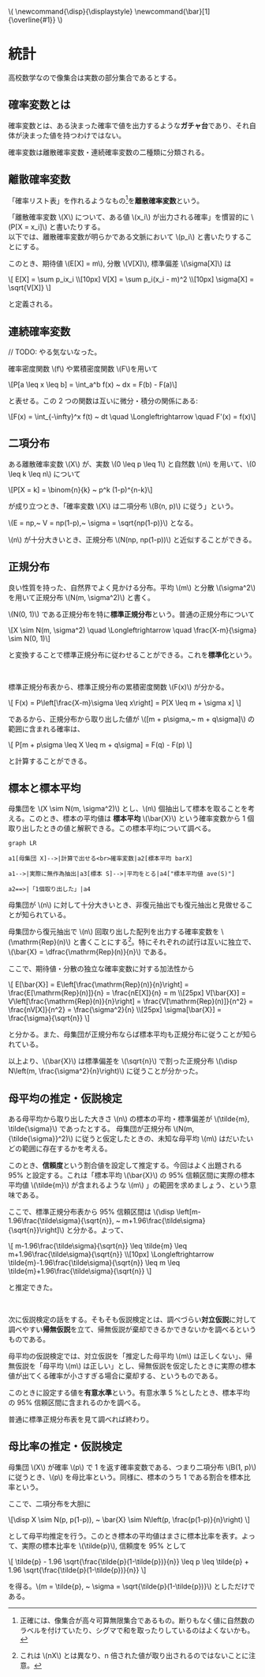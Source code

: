 \\(
    \newcommand{\disp}{\displaystyle}
    \newcommand{\bar}[1]{\overline{#1}}
\\)

# 統計

高校数学なので像集合は実数の部分集合であるとする。

## 確率変数とは

確率変数とは、ある決まった確率で値を出力するような**ガチャ台**であり、それ自体が決まった値を持つわけではない。

確率変数は離散確率変数・連続確率変数の二種類に分類される。

## 離散確率変数

「確率リスト表」を作れるようなもの[^1]を**離散確率変数**という。

「離散確率変数 \\(X\\) について、ある値 \\(x_i\\) が出力される確率」を慣習的に \\(P[X = x_i]\\) と書いたりする。  
以下では、離散確率変数が明らかである文脈において \\(p_i\\) と書いたりすることにする。

このとき、期待値 \\(E[X] = m\\), 分散 \\(V[X]\\), 標準偏差 \\(\sigma[X]\\) は

\\[
    E[X] = \sum p_ix_i \\\\[10px]
    V[X] = \sum p_i(x_i - m)^2 \\\\[10px]
    \sigma[X] = \sqrt{V[X]}
\\]

と定義される。

[^1]: 正確には、像集合が高々可算無限集合であるもの。断りもなく値に自然数のラベルを付けていたり、シグマで和を取ったりしているのはよくないかも。

## 連続確率変数

// TODO: やる気ないなった。

確率密度関数 \\(f\\) や累積密度関数 \\(F\\)を用いて

\\[P[a \leq x \leq b] = \int_a^b f(x) ~ dx = F(b) - F(a)\\]

と表せる。この 2 つの関数は互いに微分・積分の関係にある:

\\[F(x) = \int_{-\infty}^x f(t) ~ dt \quad \Longleftrightarrow \quad F'(x) = f(x)\\]



## 二項分布

ある離散確率変数 \\(X\\) が、実数 \\(0 \leq p \leq 1\\) と自然数 \\(n\\) を用いて、\\(0 \leq k \leq n\\) について

\\[P[X = k] = \binom{n}{k} ~ p^k (1-p)^{n-k}\\]

が成り立つとき、「確率変数 \\(X\\) は二項分布 \\(B(n, p)\\) に従う」という。

\\(E = np,~ V = np(1-p),~ \sigma = \sqrt{np(1-p)}\\) となる。

\\(n\\) が十分大きいとき、正規分布 \\(N(np, np(1-p))\\) と近似することができる。


## 正規分布

良い性質を持った、自然界でよく見かける分布。平均 \\(m\\) と分散 \\(\sigma^2\\) を用いて正規分布 \\(N(m, \sigma^2)\\) と書く。

\\(N(0, 1)\\) である正規分布を特に**標準正規分布**という。普通の正規分布について

\\[X \sim N(m, \sigma^2) \quad \Longleftrightarrow \quad \frac{X-m}{\sigma} \sim N(0, 1)\\]

と変換することで標準正規分布に従わせることができる。これを**標準化**という。

<br>

標準正規分布表から、標準正規分布の累積密度関数 \\(F(x)\\) が分かる。

\\[
    F(x) = P\left[\frac{X-m}\sigma \leq x\right] = P[X \leq m + \sigma x]
\\]

であるから、正規分布から取り出した値が \\([m + p\sigma,~ m + q\sigma]\\) の範囲に含まれる確率は、

\\[
    P[m + p\sigma \leq X \leq m + q\sigma] = F(q) - F(p)
\\]

と計算することができる。



## 標本と標本平均

母集団を \\(X \sim N(m, \sigma^2)\\) とし、\\(n\\) 個抽出して標本を取ることを考える。このとき、標本の平均値は **標本平均** \\(\bar{X}\\) という確率変数から 1 個取り出したときの値と解釈できる。この標本平均について調べる。

```mermaid
graph LR

a1[母集団 X]-->|計算で出せる<br>確率変数|a2[標本平均 barX]

a1-->|実際に無作為抽出|a3[標本 S]-->|平均をとる|a4["標本平均値 ave(S)"]

a2==>|「1個取り出した」|a4
```

母集団が \\(n\\) に対して十分大きいとき、非復元抽出でも復元抽出と見做せることが知られている。

母集団から復元抽出で \\(n\\) 回取り出した配列を出力する確率変数を \\(\mathrm{Rep}(n)\\) と書くことにする[^2]。特にそれぞれの試行は互いに独立で、\\(\bar{X} = \dfrac{\mathrm{Rep}(n)}{n}\\) である。

ここで、期待値・分散の独立な確率変数に対する加法性から

\\[
    E[\bar{X}] = E\left[\frac{\mathrm{Rep}(n)}{n}\right] = \frac{E[\mathrm{Rep}(n)]}{n} = \frac{nE[X]}{n} = m \\\\[25px]
    V[\bar{X}] = V\left[\frac{\mathrm{Rep}(n)}{n}\right] = \frac{V[\mathrm{Rep}(n)]}{n^2} = \frac{nV[X]}{n^2} = \frac{\sigma^2}{n} \\\\[25px]
    \sigma[\bar{X}] = \frac{\sigma}{\sqrt{n}}
\\]

と分かる。また、母集団が正規分布ならば標本平均も正規分布に従うことが知られている。

以上より、\\(\bar{X}\\) は標準偏差を \\(\sqrt{n}\\) で割った正規分布 \\(\disp N\left(m, \frac{\sigma^2}{n}\right)\\) に従うことが分かった。


[^2]: これは \\(nX\\) とは異なり、n 倍された値が取り出されるのではないことに注意。


## 母平均の推定・仮説検定

ある母平均から取り出した大きさ \\(n\\) の標本の平均・標準偏差が \\(\tilde{m}, \tilde{\sigma}\\) であったとする。
母集団が正規分布 \\(N(m, {\tilde{\sigma}}^2)\\) に従うと仮定したときの、未知な母平均 \\(m\\) はだいたいどの範囲に存在するかを考える。

このとき、**信頼度**という割合値を設定して推定する。今回はよく出題される 95% と設定する。これは「標本平均 \\(\bar{X}\\) の 95% 信頼区間に実際の標本平均値 \\(\tilde{m}\\) が含まれるような \\(m\\) 」の範囲を求めましょう、という意味である。

ここで、標準正規分布表から 95% 信頼区間は \\(\disp \left[m-1.96\frac{\tilde\sigma}{\sqrt{n}}, ~ m+1.96\frac{\tilde\sigma}{\sqrt{n}}\right]\\) と分かる。よって、

\\[
    m-1.96\frac{\tilde\sigma}{\sqrt{n}} \leq \tilde{m} \leq m+1.96\frac{\tilde\sigma}{\sqrt{n}} \\\\[10px]
    \Longleftrightarrow \tilde{m}-1.96\frac{\tilde\sigma}{\sqrt{n}} \leq m \leq \tilde{m}+1.96\frac{\tilde\sigma}{\sqrt{n}}
\\]

と推定できた。

<br>

次に仮説検定の話をする。そもそも仮説検定とは、調べづらい**対立仮説**に対して調べやすい**帰無仮説**を立て、帰無仮説が棄却できるかできないかを調べるというものである。

母平均の仮説検定では、対立仮説を「推定した母平均 \\(m\\) は正しくない」、帰無仮説を「母平均 \\(m\\) は正しい」とし、帰無仮説を仮定したときに実際の標本値が出てくる確率が小さすぎる場合に棄却する、というものである。

このときに設定する値を**有意水準**という。有意水準 5 %としたとき、標本平均の 95% 信頼区間に含まれるのかを調べる。

普通に標準正規分布表を見て調べれば終わり。


## 母比率の推定・仮説検定

母集団 \\(X\\) が確率 \\(p\\) で 1 を返す確率変数である、つまり二項分布 \\(B(1, p)\\) に従うとき、\\(p\\) を母比率という。同様に、標本のうち 1 である割合を標本比率という。

ここで、二項分布を大胆に

\\[\disp X \sim N(p, p(1-p)), ~ \bar{X} \sim N\left(p, \frac{p(1-p)}{n}\right) \\]

として母平均推定を行う。このとき標本の平均値はまさに標本比率を表す。よって、実際の標本比率を \\(\tilde{p}\\), 信頼度を 95% として

\\[
    \tilde{p} - 1.96 \sqrt{\frac{\tilde{p}(1-\tilde{p})}{n}} \leq p \leq \tilde{p} + 1.96 \sqrt{\frac{\tilde{p}(1-\tilde{p})}{n}}
\\]

を得る。\\(m = \tilde{p}, ~ \sigma = \sqrt{\tilde{p}(1-\tilde{p})}\\) としただけである。
